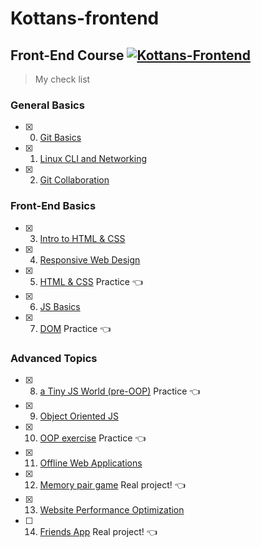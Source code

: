 # Kottans-frontend
## Front-End Course  [![Kottans-Frontend][icon-kottans]][kottans-frontend]


> My check list 


### General Basics
- [x] 0. [Git Basics](git_and_github/git_and_github.md)
- [x] 1. [Linux CLI and Networking](/task_linux_cli/lcl_http.md)
- [x] 2. [Git Collaboration](/task_git_collaboration/README.md)

### Front-End Basics
- [x] 3. [Intro to HTML & CSS](/task_html_css_intro/README.md)
- [x] 4. [Responsive Web Design](/task_responsive_web_design/README.md)
- [x] 5. [HTML & CSS](../../../HTML-CSS-POPUP) Practice :point_left:
- [x] 6. [JS Basics](/\task_js_basics/README.md)
- [x] 7. [DOM](/../../../DOM-menu) Practice :point_left:

### Advanced Topics
- [x] 8. [a Tiny JS World (pre-OOP)](https://barasii.github.io/a-tiny-JS-world/) Practice :point_left:
- [x] 9. [Object Oriented JS](/task_js_oop/README.md)
- [x] 10. [OOP exercise](https://barasii.github.io/a-tiny-JS-world/) Practice :point_left:
- [x] 11. [Offline Web Applications](/task_offline_web_app/README.md)
- [x] 12. [Memory pair game](https://github.com/Barasii/MahjongGame) Real project! :point_left:
- [x] 13. [Website Performance Optimization](/task_website_performance/README.md)
- [ ] 14. [Friends App](https://github.com/Barasii/) Real project! :point_left:


[icon-kottans]: https://img.shields.io/badge/%3D(%5E.%5E)%3D-frontend-yellow.svg
[kottans-frontend]: https://github.com/kottans/frontend
